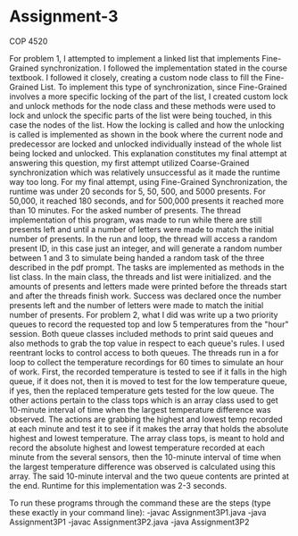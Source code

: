 # Assignment-3
COP 4520

For problem 1, I attempted to implement a linked list that implements Fine-Grained synchronization. I followed the implementation stated in the course textbook. I followed it closely, 
creating a custom node class to fill the Fine-Grained List. To implement this type of synchronization, since Fine-Grained involves a more specific locking of the part of the list, I 
created custom lock and unlock methods for the node class and these methods were used to lock and unlock the specific parts of the list were being touched, in this case the nodes of the 
list. How the locking is called and how the unlocking is called is implemented as shown in the book where the current node and predecessor are locked and unlocked individually instead 
of the whole list being locked and unlocked. This explanation constitutes my final attempt at answering this question, my first attempt utilized Coarse-Grained synchronization which was 
relatively unsuccessful as it made the runtime way too long. For my final attempt, using Fine-Grained Synchronization, the runtime was under 20 seconds for 5, 50, 500, and 5000 
presents. For 50,000, it reached 180 seconds, and for 500,000 presents it reached more than 10 minutes. For the asked number of presents. The thread implementation of this program, was 
made to run while there are still presents left and until a number of letters were made to match the initial number of presents. In the run and loop, the thread will access a random 
present ID, in this case just an integer, and will generate a random number between 1 and 3 to simulate being handed a random task of the three described in the pdf prompt. The tasks 
are implemented as methods in the list class. In the main class, the threads and list were initialized. and the amounts of presents and letters made were printed before the threads 
start and after the threads finish work. Success was declared once the number presents left and the number of letters were made to match the initial number of presents.
For problem 2, what I did was write up a two priority queues to record the requested top and low 5 temperatures from the "hour" session. Both queue classes included methods to print said queues and also methods to grab the top value in respect to each queue's rules. I used reentrant locks to control access to both queues. The threads run in a for loop to collect the temperature recordings for 60 times to simulate an hour of work. First, the recorded temperature is tested to see if it falls in the high queue, if it does not, then it is moved to test for the low temperature queue, if yes, then the replaced temperature gets tested for the low queue. The other actions pertain to the class tops which is an array class used to get 10-minute interval of time when the largest temperature difference was observed. The actions are grabbing the highest and lowest temp recorded at each minute and test it to see if it makes the array that holds the absolute highest and lowest temperature. The array class tops, is meant to hold and record the absolute highest and lowest temperature recorded at each minute from the several sensors, then the 10-minute interval of time when the largest temperature difference was observed is calculated using this array. The said 10-minute interval and the two queue contents are printed at the end. Runtime for this implementation was 2-3 seconds.

To run these programs through the command these are the steps (type these exactly in your command line): -javac Assignment3P1.java -java Assignment3P1
-javac Assignment3P2.java -java Assignment3P2 
